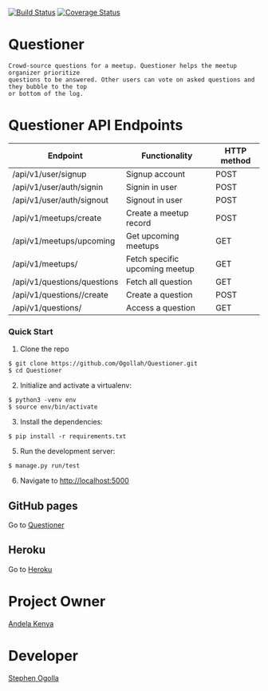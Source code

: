 [![Build Status](https://travis-ci.org/Ogollah/Questioner.svg?branch=develop)](https://travis-ci.org/Ogollah/Questioner) [![Coverage Status](https://coveralls.io/repos/github/Ogollah/Questioner/badge.svg?branch=develop)](https://coveralls.io/github/Ogollah/Questioner?branch=develop)

# Questioner
```
Crowd-source questions for a meetup. Questioner helps the meetup organizer prioritize
questions to be answered. Other users can vote on asked questions and they bubble to the top
or bottom of the log.
```

# Questioner API Endpoints
|Endpoint                            | Functionality                    |HTTP method 
|------------------------------------|----------------------------------|-------------
|/api/v1/user/signup                 |Signup account                    |POST        
|/api/v1/user/auth/signin            |Signin in user                    |POST
|/api/v1/user/auth/signout           |Signout in user                   |POST
|/api/v1/meetups/create              |Create a meetup record            |POST
|/api/v1/meetups/upcoming            |Get upcoming meetups              |GET
|/api/v1/meetups/<meetup-id>         |Fetch specific upcoming meetup    |GET
|/api/v1/questions/questions         |Fetch all question                |GET
|/api/v1/questions/<meetup-id>/create|Create a question                 |POST
|/api/v1/questions/<question-id>     |Access a question                 |GET

### Quick Start

1. Clone the repo
  ```
  $ git clone https://github.com/Ogollah/Questioner.git
  $ cd Questioner
  ```

2. Initialize and activate a virtualenv:
  ```
  $ python3 -venv env
  $ source env/bin/activate
  ```

3. Install the dependencies:
  ```
  $ pip install -r requirements.txt
  ```

5. Run the development server:
  ```
  $ manage.py run/test
  ```

6. Navigate to [http://localhost:5000](http://localhost:5000)

## GitHub pages

Go to [Questioner](https://ogollah.github.io/Questioner/UI/templates/index.html)

## Heroku

Go to [Heroku](https://metup-quiz-api-heroku.herokuapp.com/)

# Project Owner
   [Andela Kenya](https://andela.com/?gclid=Cj0KCQiA1NbhBRCBARIsAKOTmUu9zzKI7k5uTm4K6kn6Wyv5Uk9S_JgBZCJia4FM98S8nMVuQ2DJePEaAlF9EALw_wcB)

# Developer
   [Stephen Ogolla](https://github.com/Ogollah/)

